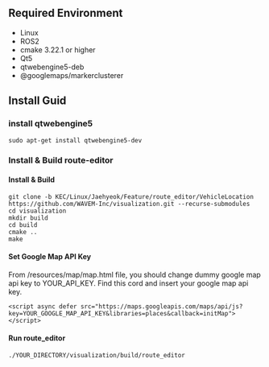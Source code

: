 ## Required Environment
- Linux
- ROS2
- cmake 3.22.1 or higher
- Qt5
- qtwebengine5-deb
- @googlemaps/markerclusterer

## Install Guid
### install qtwebengine5
~~~
sudo apt-get install qtwebengine5-dev
~~~

### Install & Build route-editor 
#### Install & Build
~~~
git clone -b KEC/Linux/Jaehyeok/Feature/route_editor/VehicleLocation https://github.com/WAVEM-Inc/visualization.git --recurse-submodules
cd visualization
mkdir build
cd build
cmake ..
make
~~~

#### Set Google Map API Key
From /resources/map/map.html file, you should change dummy google map api key to YOUR_API_KEY.
Find this cord and insert your google map api key.
~~~
<script async defer src="https://maps.googleapis.com/maps/api/js?key=YOUR_GOOGLE_MAP_API_KEY&libraries=places&callback=initMap"></script>
~~~


#### Run route_editor
~~~
./YOUR_DIRECTORY/visualization/build/route_editor
~~~
